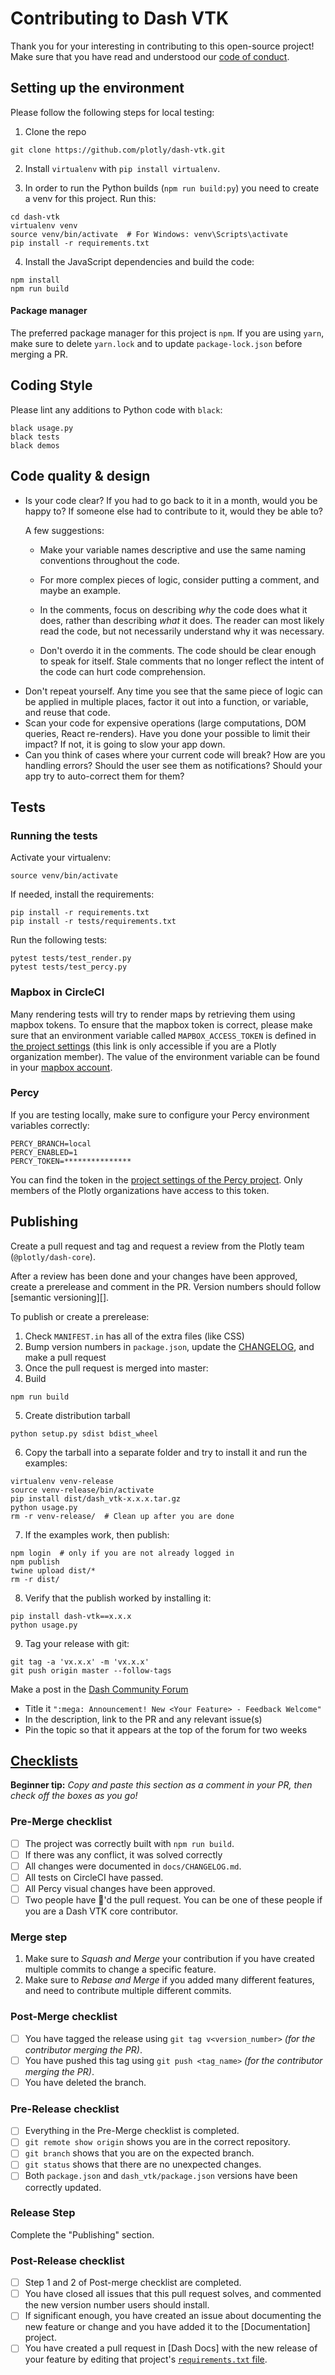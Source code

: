 # Contributing to Dash VTK

Thank you for your interesting in contributing to this open-source project! Make sure that you have read and understood our [code of conduct](https://github.com/plotly/dash/blob/dev/CODE_OF_CONDUCT.md).

## Setting up the environment

Please follow the following steps for local testing:

1. Clone the repo
```commandline
git clone https://github.com/plotly/dash-vtk.git
```
2. Install `virtualenv` with `pip install virtualenv`.

3. In order to run the Python builds (`npm run build:py`) you need to create a 
venv for this project. Run this:
```commandline
cd dash-vtk
virtualenv venv
source venv/bin/activate  # For Windows: venv\Scripts\activate
pip install -r requirements.txt
```

4. Install the JavaScript dependencies and build the code:
```commandline
npm install
npm run build
```

#### Package manager

The preferred package manager for this project is `npm`. If you are using `yarn`, make sure to delete `yarn.lock` and to update `package-lock.json` before merging a PR.

## Coding Style

Please lint any additions to Python code with `black`:
```commandline
black usage.py
black tests
black demos
```

## Code quality & design

-   Is your code clear? If you had to go back to it in a month, would you be happy to? If someone else had to contribute to it, would they be able to?

    A few suggestions:

    -   Make your variable names descriptive and use the same naming conventions throughout the code.

    -   For more complex pieces of logic, consider putting a comment, and maybe an example.

    -   In the comments, focus on describing _why_ the code does what it does, rather than describing _what_ it does. The reader can most likely read the code, but not necessarily understand why it was necessary.

    -   Don't overdo it in the comments. The code should be clear enough to speak for itself. Stale comments that no longer reflect the intent of the code can hurt code comprehension.

*   Don't repeat yourself. Any time you see that the same piece of logic can be applied in multiple places, factor it out into a function, or variable, and reuse that code.
*   Scan your code for expensive operations (large computations, DOM queries, React re-renders). Have you done your possible to limit their impact? If not, it is going to slow your app down.
*   Can you think of cases where your current code will break? How are you handling errors? Should the user see them as notifications? Should your app try to auto-correct them for them?


## Tests

### Running the tests

Activate your virtualenv:
```commandline
source venv/bin/activate
```

If needed, install the requirements:
```commandline
pip install -r requirements.txt
pip install -r tests/requirements.txt
```

Run the following tests:
```commandline
pytest tests/test_render.py
pytest tests/test_percy.py
```

### Mapbox in CircleCI

Many rendering tests will try to render maps by retrieving them using mapbox tokens. To ensure that the mapbox token is correct, please make sure that an environment variable called `MAPBOX_ACCESS_TOKEN` is defined in [the project settings](https://app.circleci.com/settings/project/github/plotly/dash-vtk/environment-variables) (this link is only accessible if you are a Plotly organization member). The value of the environment variable can be found in your [mapbox account](https://account.mapbox.com/).

### Percy

If you are testing locally, make sure to configure your Percy environment variables correctly:
```commandline
PERCY_BRANCH=local
PERCY_ENABLED=1
PERCY_TOKEN=***************
```

You can find the token in the [project settings of the Percy project](https://percy.io/plotly/dash-vtk/settings). Only members of the Plotly organizations have access to this token.

## Publishing

Create a pull request and tag and request a review from the Plotly team (`@plotly/dash-core`).

After a review has been done and your changes have been approved, create a prerelease and comment in the PR. Version numbers should follow [semantic versioning][].

To publish or create a prerelease:

1. Check `MANIFEST.in` has all of the extra files (like CSS)
2. Bump version numbers in `package.json`, update the [CHANGELOG](./CHANGELOG.md), and make a pull request
3. Once the pull request is merged into master:
4. Build
```
npm run build
```
5. Create distribution tarball
```
python setup.py sdist bdist_wheel
```
6. Copy the tarball into a separate folder and try to install it and run the examples:
```
virtualenv venv-release
source venv-release/bin/activate
pip install dist/dash_vtk-x.x.x.tar.gz
python usage.py
rm -r venv-release/  # Clean up after you are done
```
7. If the examples work, then publish:
```
npm login  # only if you are not already logged in
npm publish
twine upload dist/*
rm -r dist/
```

8. Verify that the publish worked by installing it:
```
pip install dash-vtk==x.x.x
python usage.py
```

9. Tag your release with git:
```
git tag -a 'vx.x.x' -m 'vx.x.x'
git push origin master --follow-tags
```

Make a post in the [Dash Community Forum](https://community.plotly.com/c/dash)
* Title it `":mega: Announcement! New <Your Feature> - Feedback Welcome"`
* In the description, link to the PR and any relevant issue(s)
* Pin the topic so that it appears at the top of the forum for two weeks

## [Checklists](http://rs.io/unreasonable-effectiveness-of-checklists/)
**Beginner tip:** _Copy and paste this section as a comment in your PR, then check off the boxes as you go!_
### Pre-Merge checklist
- [ ] The project was correctly built with `npm run build`.
- [ ] If there was any conflict, it was solved correctly
- [ ] All changes were documented in `docs/CHANGELOG.md`.
- [ ] All tests on CircleCI have passed.
- [ ] All Percy visual changes have been approved.
- [ ] Two people have :dancer:'d the pull request. You can be one of these people if you are a Dash VTK core contributor.

### Merge step
1. Make sure to *Squash and Merge* your contribution if you have created multiple commits to change a specific feature.
2. Make sure to *Rebase and Merge* if you added many different features, and need to contribute multiple different commits.

### Post-Merge checklist
- [ ] You have tagged the release using `git tag v<version_number>` _(for the contributor merging the PR)_.
- [ ] You have pushed this tag using `git push <tag_name>` _(for the contributor merging the PR)_.
- [ ] You have deleted the branch.

### Pre-Release checklist
- [ ] Everything in the Pre-Merge checklist is completed.
- [ ] `git remote show origin` shows you are in the correct repository.
- [ ] `git branch` shows that you are on the expected branch.
- [ ] `git status` shows that there are no unexpected changes.
- [ ] Both `package.json` and `dash_vtk/package.json` versions have been correctly updated.

### Release Step
Complete the "Publishing" section.

### Post-Release checklist
- [ ] Step 1 and 2 of Post-merge checklist are completed.
- [ ] You have closed all issues that this pull request solves, and commented the new version number users should install.
- [ ] If significant enough, you have created an issue about documenting the new feature or change and you have added it to the [Documentation] project.
- [ ] You have created a pull request in [Dash Docs] with the new release of your feature by editing that project's [`requirements.txt` file](https://github.com/plotly/dash-docs/blob/master/requirements.txt).
